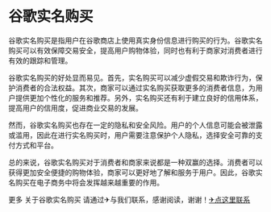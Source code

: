 # 谷歌实名购买

谷歌实名购买是指用户在谷歌商店上使用真实身份信息进行购买的行为。谷歌实名购买可以有效保障交易安全，提高用户购物体验，同时也有利于商家对消费者进行有效的跟踪和管理。

谷歌实名购买的好处显而易见。首先，实名购买可以减少虚假交易和欺诈行为，保护消费者的合法权益。其次，商家可以通过实名购买获取更多的消费者信息，为用户提供更加个性化的服务和推荐。另外，实名购买还有利于建立良好的信用体系，提高用户的信用度，促进商业交易的发展。

然而，谷歌实名购买也存在一定的隐私和安全风险。用户的个人信息可能会被泄露或滥用，因此在进行实名购买时，用户需要注意保护个人隐私，选择安全可靠的支付方式和平台。

总的来说，谷歌实名购买对于消费者和商家来说都是一种双赢的选择。消费者可以获得更加安全便捷的购物体验，商家可以更好地了解和服务于用户。因此，谷歌实名购买在电子商务中将会发挥越来越重要的作用。

更多 关于谷歌实名购买 请通过✈与我们联系，感谢阅读，谢谢！[✈点这里联系](https://d.k02.cc)